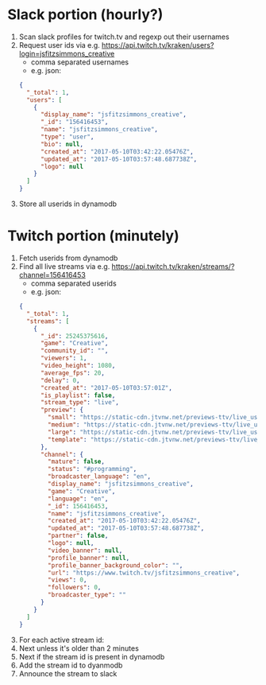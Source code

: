 # Slack portion (hourly?)

1. Scan slack profiles for twitch.tv and regexp out their usernames
1. Request user ids via e.g. https://api.twitch.tv/kraken/users?login=jsfitzsimmons_creative
	* comma separated usernames
	* e.g. json:
	```json
	{
	  "_total": 1,
	  "users": [
	    {
	      "display_name": "jsfitzsimmons_creative",
	      "_id": "156416453",
	      "name": "jsfitzsimmons_creative",
	      "type": "user",
	      "bio": null,
	      "created_at": "2017-05-10T03:42:22.05476Z",
	      "updated_at": "2017-05-10T03:57:48.687738Z",
	      "logo": null
	    }
	  ]
	}
	```
1. Store all userids in dynamodb

# Twitch portion (minutely)

1. Fetch userids from dynamodb
1. Find all live streams via e.g. https://api.twitch.tv/kraken/streams/?channel=156416453
	* comma separated userids
	* e.g. json:
	```json
	{
	  "_total": 1,
	  "streams": [
	    {
	      "_id": 25245375616,
	      "game": "Creative",
	      "community_id": "",
	      "viewers": 1,
	      "video_height": 1080,
	      "average_fps": 20,
	      "delay": 0,
	      "created_at": "2017-05-10T03:57:01Z",
	      "is_playlist": false,
	      "stream_type": "live",
	      "preview": {
	        "small": "https://static-cdn.jtvnw.net/previews-ttv/live_user_jsfitzsimmons_creative-80x45.jpg",
	        "medium": "https://static-cdn.jtvnw.net/previews-ttv/live_user_jsfitzsimmons_creative-320x180.jpg",
	        "large": "https://static-cdn.jtvnw.net/previews-ttv/live_user_jsfitzsimmons_creative-640x360.jpg",
	        "template": "https://static-cdn.jtvnw.net/previews-ttv/live_user_jsfitzsimmons_creative-{width}x{height}.jpg"
	      },
	      "channel": {
	        "mature": false,
	        "status": "#programming",
	        "broadcaster_language": "en",
	        "display_name": "jsfitzsimmons_creative",
	        "game": "Creative",
	        "language": "en",
	        "_id": 156416453,
	        "name": "jsfitzsimmons_creative",
	        "created_at": "2017-05-10T03:42:22.05476Z",
	        "updated_at": "2017-05-10T03:57:48.687738Z",
	        "partner": false,
	        "logo": null,
	        "video_banner": null,
	        "profile_banner": null,
	        "profile_banner_background_color": "",
	        "url": "https://www.twitch.tv/jsfitzsimmons_creative",
	        "views": 0,
	        "followers": 0,
	        "broadcaster_type": ""
	      }
	    }
	  ]
	}

	```
1. For each active stream id:
1. Next unless it's older than 2 minutes
1. Next if the stream id is present in dynamodb
1. Add the stream id to dyanmodb
1. Announce the stream to slack
